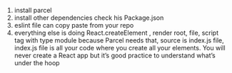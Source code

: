 1) install parcel
2) install other dependencies check his Package.json
3) eslint file can copy paste from your repo
4) everything else is doing React.createElement , render root, file, script tag with type module because Parcel needs that, source is index.js file, index.js file is all your code where you create all your elements.  You will never create a React app but it’s good practice to understand what’s under the hoop
